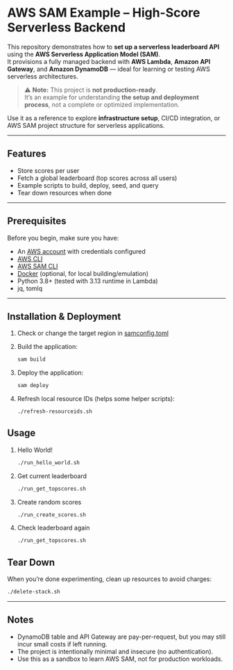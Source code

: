 # AWS SAM Example – High-Score Serverless Backend

This repository demonstrates how to **set up a serverless leaderboard API** using the **AWS Serverless Application Model (SAM)**.  
It provisions a fully managed backend with **AWS Lambda**, **Amazon API Gateway**, and **Amazon DynamoDB** — ideal for learning or testing AWS serverless architectures.  

> ⚠️ **Note:** This project is **not production-ready**.  
> It’s an example for understanding **the setup and deployment process**, not a complete or optimized implementation.

Use it as a reference to explore **infrastructure setup**, CI/CD integration, or AWS SAM project structure for serverless applications.

---

## Features
- Store scores per user
- Fetch a global leaderboard (top scores across all users)
- Example scripts to build, deploy, seed, and query
- Tear down resources when done

---

## Prerequisites
Before you begin, make sure you have:

- An [AWS account](https://aws.amazon.com/free/) with credentials configured
- [AWS CLI](https://docs.aws.amazon.com/cli/latest/userguide/getting-started-install.html)
- [AWS SAM CLI](https://docs.aws.amazon.com/serverless-application-model/latest/developerguide/serverless-sam-cli-install.html)
- [Docker](https://docs.docker.com/get-docker/) (optional, for local building/emulation)
- Python 3.8+ (tested with 3.13 runtime in Lambda)
- jq, tomlq

---

## Installation & Deployment

1. Check or change the target region in [samconfig.toml](./samconfig.toml)
2. Build the application:
   ```bash
   sam build
   ```

3. Deploy the application:
    ```bash 
    sam deploy
    ```

4. Refresh local resource IDs (helps some helper scripts):
    ```bash
    ./refresh-resourceids.sh
    ```

## Usage
1. Hello World!
    ```bash
    ./run_hello_world.sh
    ```
2. Get current leaderboard 
    ```bash
    ./run_get_topscores.sh
    ```
3. Create random scores 
    ```bash
    ./run_create_scores.sh
    ```
4. Check leaderboard again 
    ```bash
    ./run_get_topscores.sh
    ```

## Tear Down

When you’re done experimenting, clean up resources to avoid charges:
```bash
./delete-stack.sh
```

---
## Notes

- DynamoDB table and API Gateway are pay-per-request, but you may still incur small costs if left running.
- The project is intentionally minimal and insecure (no authentication).
- Use this as a sandbox to learn AWS SAM, not for production workloads.
